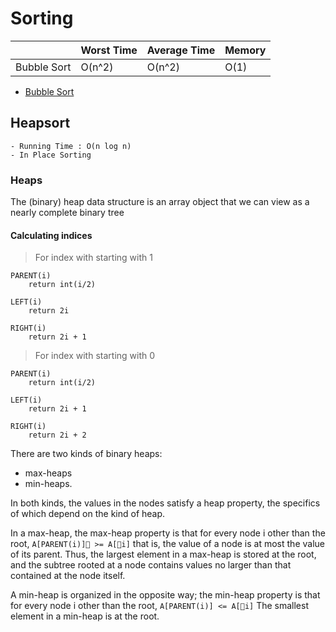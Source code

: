 # Sorting

| | Worst Time | Average Time | Memory |
| --- | --- | --- | --- |
| Bubble Sort | O(n^2) | O(n^2) | O(1) |


- [Bubble Sort]()



## Heapsort

```
- Running Time : O(n log n)
- In Place Sorting
```

### Heaps
The (binary) heap data structure is an array object that we can view as a nearly complete binary tree

#### Calculating indices 
> For index with starting with 1
```
PARENT(i)
    return int(i/2)

LEFT(i)
    return 2i

RIGHT(i)
    return 2i + 1
```

> For index with starting with 0
```
PARENT(i)
    return int(i/2)

LEFT(i)
    return 2i + 1

RIGHT(i)
    return 2i + 2
```

There are two kinds of binary heaps: 
- max-heaps 
- min-heaps. 

In both kinds, the values in the nodes satisfy a heap property, the specifics of which depend on the kind of heap. 

In a max-heap, the max-heap property is that for every node i other than the root, ```A[PARENT(i)]􏰃 >= A[􏰀i]```
that is, the value of a node is at most the value of its parent. Thus, the largest element in a max-heap is stored at 
the root, and the subtree rooted at a node contains values no larger than that contained at the node itself.

A min-heap is organized in the opposite way; the min-heap property is that for every node i other than the root,
```A[PARENT(i)] <= A[􏰀i]``` The smallest element in a min-heap is at the root.